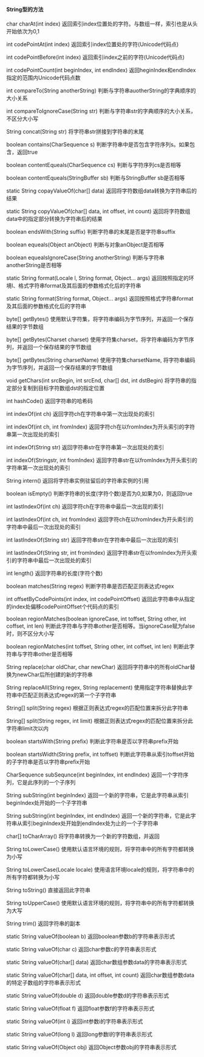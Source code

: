 #### String型的方法
char charAt(int index)  返回索引index位置处的字符。与数组一样，索引也是从头开始依次为0,1

int codePointAt(int index)  返回索引index位置处的字符(Unicode代码点)

int codePointBefore(int index) 返回索引index之前的字符(Unicode代码点)

int codePointCount(int beginIndex, int endIndex) 返回heginIndex和endIndex指定的范围内Unicode代码点数

int compareTo(String anotherString) 判断与字符串auotherString的字典顺序的大小关系

int compareToIgnoreCase(String str) 判断与字符串str的字典顺序的大小关系，不区分大小写

String concat(String str) 将字符串str拼接到字符串的末尾

boolean contains(CharSequence s) 判断字符串中是否包含字符序列s。如果包含，返回true

boolean contentEqueals(CharSequence cs) 判断与字符序列cs是否相等

boolean contentEqueals(StringBuffer sb) 判断与StringBuffer sb是否相等

static String copayValueOf(char[] data) 返回将字符数组data转换为字符串后的结果

static String copyValueOf(char[] data, int offset, int count) 返回将字符数组data中的指定部分转换为字符串后的结果

boolean endsWith(String suffix) 判断字符串的末尾是否是字符串suffix

boolean equeals(Object anObject) 判断与对象anObject是否相等

boolean equealsIgnoreCase(String anotherString) 判断与字符串anotherString是否相等

static String format(Locale l, String format, Object... args) 返回按照指定的环境l、格式字符串format及其后面的参数格式化后的字符串

static String format(String format, Object... args) 返回按照格式字符串format及其后面的参数格式化后的字符串

byte[] getBytes() 使用默认字符集，将字符串编码为字节序列，并返回一个保存结果的字节数组

byte[] getBytes(Charset charset) 使用字符集charset，将字符串编码为字节序列，并返回一个保存结果的字节数组

byte[] getBytes(String charsetName) 使用字符集charsetName, 将字符串编码为字节序列，并返回一个保存结果的字节数组

void getChars(int srcBegin, int srcEnd, char[] dst, int dstBegin) 将字符串的指定部分复制到目标字符数组dst的指定位置

int hashCode() 返回字符串的哈希码

int indexOf(int ch) 返回字符ch在字符串中第一次出现处的索引

int indexOf(int ch, int fromIndex) 返回字符ch在以fromIndex为开头索引的字符串第一次出现处的索引

int indexOf(String str) 返回字符串str在字符串第一次出现处的索引

int indexOf(Stringstr, int fromIndex) 返回字符串str在以fromIndex为开头索引的字符串第一次出现处的索引

String intern() 返回将字符串实例驻留后的字符串实例的引用

boolean isEmpty() 判断字符串的长度(字符个数)是否为0,如果为0，则返回true

int lastIndexOf(int ch) 返回字符ch在字符串中最后一次出现的索引

int lastIndexOf(int ch, int fromIndex) 返回字符ch在以fromIndex为开头索引的字符串中最后一次出现处的索引

int lastIndexOf(String str) 返回字符串str在字符串中最后一次出现的索引

int lastIndexOf(String str, int fromIndex) 返回字符串str在以fromIndex为开头索引的字符串中最后一次出现处的索引

int length() 返回字符串的长度(字符个数)

boolean matches(String regex) 判断字符串是否匹配正则表达式regex

int offsetByCodePoints(int index, int codePointOffset) 返回此字符串中从指定的index处偏移codePointOffset个代码点的索引

boolean regionMatches(boolean ignoreCase, int toffset, String other, int coffset, int len) 判断此字符串与字符串other是否相等。当ignoreCase赋为false时，则不区分大小写

boolean regionMatches(int toffset, String other, int coffset, int len) 判断此字符串与字符串other是否相等

String replace(char oldChar, char newChar) 返回将字符串中的所有oldChar替换为newChar后所创建的新的字符串

String replaceAll(String regex, String replacement) 使用指定字符串替换此字符串中匹配正则表达式regex的第一个子字符串

String[] split(String regex) 根据正则表达式regex的匹配位置来拆分此字符串

String[] split(String regex, int limit) 根据正则表达式regex的匹配位置来拆分此字符串limit次以内

boolean startsWith(String prefix) 判断此字符串是否以字符串prefix开始

boolean startsWidth(String prefix, int toffset) 判断此字符串从索引toffset开始的子字符串是否以字符串prefix开始

CharSequence subSequnce(int beginIndex, int endIndex) 返回一个字符序列，它是此序列的一个子序列

String subString(int beginIndex) 返回一个新的字符串，它是此字符串从索引beginIndex处开始的一个子字符串

String subString(int beginIndex, int endIndex) 返回一个新的字符串，它是此字符串从索引beginIndex处开始到endIndex处为止的一个子字符串

char[] toCharArray() 将字符串转换为一个新的字符数组，并返回

String toLowerCase() 使用默认语言环境的规则，将字符串中的所有字符都转换为小写

String toLowerCase(Locale locale) 使用语言环境locale的规则，将字符串中的所有字符都转换为小写

String toString() 直接返回此字符串

String toUpperCase() 使用默认语言环境的规则，将字符串中的所有字符都转换为大写

String trim() 返回字符串的副本

static String valueOf(boolean b) 返回boolean参数b的字符串表示形式

static String valueOf(char c) 返回char参数c的字符串表示形式

static String valueOf(char[] data) 返回char数组参数data的字符串表示形式

static String valueOf(char[] data, int offset, int count) 返回char数组参数data的特定子数组的字符串表示形式

static String valueOf(double d) 返回double参数d的字符串表示形式

static String valueOf(float f) 返回float参数f的字符串表示形式

static String valueOf(int i) 返回int参数i的字符串表示形式

static String valueOf(long l) 返回long参数l的字符串表示形式

static String valueOf(Object obj) 返回Object参数obj的字符串表示形式


